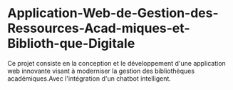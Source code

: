 # Application-Web-de-Gestion-des-Ressources-Acad-miques-et-Biblioth-que-Digitale
Ce projet consiste en la conception et le développement d'une application web innovante visant à moderniser la gestion des bibliothèques académiques.Avec l'intégration d'un chatbot intelligent.
